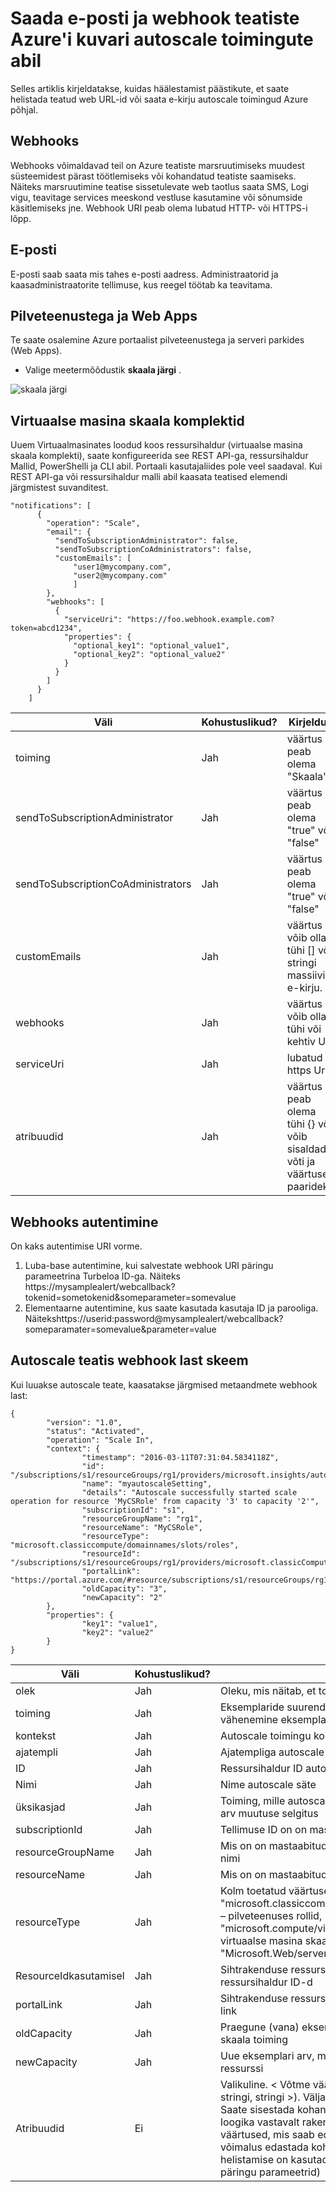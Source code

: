 <properties
    pageTitle="Saada e-posti ja webhook teatiste autoscale toimingute abil. | Microsoft Azure'i"
    description="Vaadake, kuidas kõne web URL-id või saatmine meiliteatised Azure'i kuvari autoscale toimingute abil. "
    authors="kamathashwin"
    manager="carolz"
    editor=""
    services="monitoring-and-diagnostics"
    documentationCenter="monitoring-and-diagnostics"/>

<tags
    ms.service="monitoring-and-diagnostics"
    ms.workload="na"
    ms.tgt_pltfrm="na"
    ms.devlang="na"
    ms.topic="article"
    ms.date="07/19/2016"
    ms.author="ashwink"/>

# <a name="use-autoscale-actions-to-send-email-and-webhook-alert-notifications-in-azure-monitor"></a>Saada e-posti ja webhook teatiste Azure'i kuvari autoscale toimingute abil

Selles artiklis kirjeldatakse, kuidas häälestamist päästikute, et saate helistada teatud web URL-id või saata e-kirju autoscale toimingud Azure põhjal.  

## <a name="webhooks"></a>Webhooks
Webhooks võimaldavad teil on Azure teatiste marsruutimiseks muudest süsteemidest pärast töötlemiseks või kohandatud teatiste saamiseks. Näiteks marsruutimine teatise sissetulevate web taotlus saata SMS, Logi vigu, teavitage services meeskond vestluse kasutamine või sõnumside käsitlemiseks jne. Webhook URI peab olema lubatud HTTP- või HTTPS-i lõpp.

## <a name="email"></a>E-posti
E-posti saab saata mis tahes e-posti aadress. Administraatorid ja kaasadministraatorite tellimuse, kus reegel töötab ka teavitama.


## <a name="cloud-services-and-web-apps"></a>Pilveteenustega ja Web Apps
Te saate osalemine Azure portaalist pilveteenustega ja serveri parkides (Web Apps).

- Valige meetermõõdustik **skaala järgi** .

![skaala järgi](./media/insights-autoscale-to-webhook-email/insights-autoscale-scale-by.png)

## <a name="virtual-machine-scale-sets"></a>Virtuaalse masina skaala komplektid
Uuem Virtuaalmasinates loodud koos ressursihaldur (virtuaalse masina skaala komplekti), saate konfigureerida see REST API-ga, ressursihaldur Mallid, PowerShelli ja CLI abil. Portaali kasutajaliides pole veel saadaval.
Kui REST API-ga või ressursihaldur malli abil kaasata teatised elemendi järgmistest suvanditest.

```
"notifications": [
      {
        "operation": "Scale",
        "email": {
          "sendToSubscriptionAdministrator": false,
          "sendToSubscriptionCoAdministrators": false,
          "customEmails": [
              "user1@mycompany.com",
              "user2@mycompany.com"
              ]
        },
        "webhooks": [
          {
            "serviceUri": "https://foo.webhook.example.com?token=abcd1234",
            "properties": {
              "optional_key1": "optional_value1",
              "optional_key2": "optional_value2"
            }
          }
        ]
      }
    ]
```
|Väli                              |Kohustuslikud? |Kirjeldus|
|---                                |---        |---|
|toiming                          |Jah        |väärtus peab olema "Skaala"|
|sendToSubscriptionAdministrator    |Jah        |väärtus peab olema "true" või "false"|
|sendToSubscriptionCoAdministrators |Jah        |väärtus peab olema "true" või "false"|
|customEmails                       |Jah        |väärtus võib olla tühi [] või stringi massiivi e-kirju.|
|webhooks                           |Jah        |väärtus võib olla tühi või kehtiv Uri|
|serviceUri                         |Jah        |lubatud https Uri|
|atribuudid                         |Jah        |väärtus peab olema tühi {} või võib sisaldada võti ja väärtuse paarideks|


## <a name="authentication-in-webhooks"></a>Webhooks autentimine
On kaks autentimise URI vorme.

1. Luba-base autentimine, kui salvestate webhook URI päringu parameetrina Turbeloa ID-ga. Näiteks https://mysamplealert/webcallback?tokenid=sometokenid&someparameter=somevalue
2. Elementaarne autentimine, kus saate kasutada kasutaja ID ja parooliga. Näitekshttps://userid:password@mysamplealert/webcallback?someparamater=somevalue&parameter=value

## <a name="autoscale-notification-webhook-payload-schema"></a>Autoscale teatis webhook last skeem
Kui luuakse autoscale teate, kaasatakse järgmised metaandmete webhook last:

```
{
        "version": "1.0",
        "status": "Activated",
        "operation": "Scale In",
        "context": {
                "timestamp": "2016-03-11T07:31:04.5834118Z",
                "id": "/subscriptions/s1/resourceGroups/rg1/providers/microsoft.insights/autoscalesettings/myautoscaleSetting",
                "name": "myautoscaleSetting",
                "details": "Autoscale successfully started scale operation for resource 'MyCSRole' from capacity '3' to capacity '2'",
                "subscriptionId": "s1",
                "resourceGroupName": "rg1",
                "resourceName": "MyCSRole",
                "resourceType": "microsoft.classiccompute/domainnames/slots/roles",
                "resourceId": "/subscriptions/s1/resourceGroups/rg1/providers/microsoft.classicCompute/domainNames/myCloudService/slots/Production/roles/MyCSRole",
                "portalLink": "https://portal.azure.com/#resource/subscriptions/s1/resourceGroups/rg1/providers/microsoft.classicCompute/domainNames/myCloudService",
                "oldCapacity": "3",
                "newCapacity": "2"
        },
        "properties": {
                "key1": "value1",
                "key2": "value2"
        }
}
```


|Väli  |Kohustuslikud?|    Kirjeldus|
|---|---|---|
|olek |Jah    |Oleku, mis näitab, et toimingu autoscale on loodud|
|toiming| Jah |Eksemplaride suurendada, see tuleb "skaala" ja vähenemine eksemplari, see olema "Skaala In"|
|kontekst|   Jah |Autoscale toimingu kontekstile|
|ajatempli| Jah |Ajatempliga autoscale toimingu käivitamisel|
|ID |Jah|   Ressursihaldur ID autoscale säte|
|Nimi   |Jah|   Nime autoscale säte|
|üksikasjad|   Jah |Toiming, mille autoscale teenus võttis ja eksemplari arv muutuse selgitus|
|subscriptionId|    Jah |Tellimuse ID on on mastaabitud target ressursi|
|resourceGroupName| Jah|    Mis on on mastaabitud target ressursi ressursirühm nimi|
|resourceName   |Jah|   Mis on on mastaabitud target ressursi nimi|
|resourceType   |Jah|   Kolm toetatud väärtused: "microsoft.classiccompute/domainnames/slots/roles" – pilveteenuses rollid, "microsoft.compute/virtualmachinescalesets" - virtuaalse masina skaala komplektid ja "Microsoft.Web/serverfarms" - Web App|
|ResourceIdkasutamisel |Jah|Sihtrakenduse ressurss, mis on on mastaabitud ressursihaldur ID-d|
|portalLink |Jah    |Sihtrakenduse ressursi kokkuvõtteleht Azure portaali link|
|oldCapacity|   Jah |Praegune (vana) eksemplari arv Autoscale toimumise skaala toiming|
|newCapacity|   Jah |Uue eksemplari arv, mis Autoscale mastaabitud ressurssi|
|Atribuudid|    Ei| Valikuline. < Võtme väärtus > Sea paari (nt sõnastik < stringi, stringi >). Välja atribuutide pole kohustuslik. Saate sisestada kohandatud kasutajaliidese või loogika vastavalt rakenduse töövoo, võtmed ja väärtused, mis saab edasi olevat last. Alternatiivne võimalus edastada kohandatud atribuutide webhook helistamise on kasutada webhook URI ise (nagu päringu parameetrid)|

